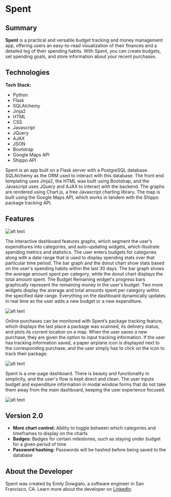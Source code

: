 # Spent

## Summary

**Spent** is a practical and versatile budget tracking and money management app, offering users an easy-to-read visualization of their finances and a detailed log of their spending habits. With Spent, you can create budgets, set spending goals, and store information about your recent purchases.


## Technologies

**Tech Stack:**

- Python
- Flask
- SQLAlchemy
- Jinja2
- HTML
- CSS
- Javascript
- JQuery
- AJAX
- JSON
- Bootstrap
- Google Maps API
- Shippo API

Spent is an app built on a Flask server with a PostgreSQL database. SQLAlchemy as the ORM used to interact with this database. The front end templating uses Jinja2, the HTML was built using Bootstrap, and the Javascript uses JQuery and AJAX to interact with the backend. The graphs are rendered using Chart.js, a free Javascript charting library. The map is built using the Google Maps API, which works in tandem with the Shippo package tracking API.


## Features

![alt text](https://github.com/emilydowgialo/Spent/blob/master/static/spent-login-screenshot.png "Spent Login")


The interactive dashboard features graphs, which segment the user’s expenditures into categories, and auto-updating widgets, which illustrate spending metrics and statistics. The user enters budgets for categories along with a date range that is used to display spending stats over that particular time period. The bar graph and the donut chart show stats based on the user's spending habits within the last 30 days. The bar graph shows the average amount spent per category, while the donut chart displays the total amount spent. The Budget Remaining widget's progress bars graphically represent the remaining money in the user's budget. Two more widgets display the average and total amounts spent per category within the specified date range. Everything on the dashboard dynamically updates in real time as the user adds a new budget or a new expenditure.


![alt text](https://github.com/emilydowgialo/Spent/blob/master/static/spent-dashboard-screenshot.png "Spent Login")


Online purchases can be monitored with Spent’s package tracking feature, which displays the last place a package was scanned, its delivery status, and plots its current location on a map. When the user saves a new purchase, they are given the option to input tracking information. If the user has tracking information saved, a paper airplane icon is displayed next to the corresponding purchase, and the user simply has to click on the icon to track their package.


![alt text](https://github.com/emilydowgialo/Spent/blob/master/static/spent-map-screenshot.png "Spent Login")


Spent is a one-page dashboard. There is beauty and functionality in simplicity, and the user's flow is kept direct and clean. The user inputs budget and expenditure information in modal window forms that do not take them away from the main dashboard, keeping the user experience focused.


![alt text](https://github.com/emilydowgialo/Spent/blob/master/static/spent-modal-screenshot.png "Spent Login")


## Version 2.0

- **More chart control:** Ability to toggle between which categories and timeframes to display on the charts
- **Badges:** Badges for certain milestones, such as staying under budget for a given period of time
- **Password hashing:** Passwords will be hashed before being saved to the database


## About the Developer

Spent was created by Emily Dowgialo, a software engineer in San Francisco, CA. Learn more about the developer on [LinkedIn](https://www.linkedin.com/in/emilydowgialo).
